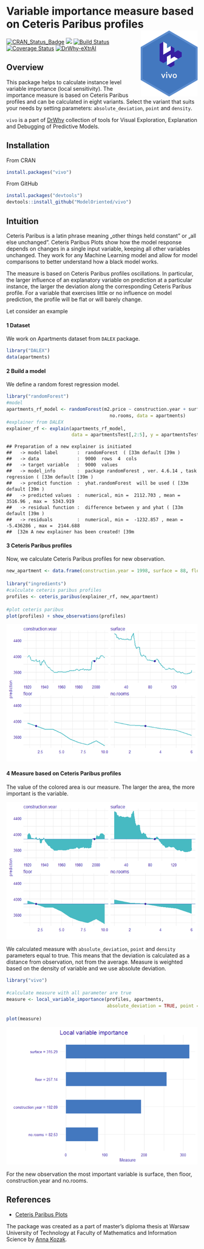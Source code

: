 
# Variable importance measure based on Ceteris Paribus profiles <img src="man/figures/logo.png" align="right" width="150"/>

[![CRAN\_Status\_Badge](http://www.r-pkg.org/badges/version/vivo)](https://cran.r-project.org/package=vivo)
<img src="http://cranlogs.r-pkg.org/badges/grand-total/vivo" /> [![Build
Status](https://api.travis-ci.org/ModelOriented/vivo.svg?branch=master)](https://travis-ci.org/ModelOriented/vivo)
[![Coverage
Status](https://img.shields.io/codecov/c/github/ModelOriented/vivo/master.svg)](https://codecov.io/github/ModelOriented/vivo?branch=master)
[![DrWhy-eXtrAI](https://img.shields.io/badge/DrWhy-eXtrAI-4378bf)](http://drwhy.ai/#eXtraAI)

## Overview

This package helps to calculate instance level variable importance
(local sensitivity). The importance measure is based on Ceteris Paribus
profiles and can be calculated in eight variants. Select the variant
that suits your needs by setting parameters: `absolute_deviation`,
`point` and `density`.

`vivo` is a part of
[DrWhy](https://github.com/ModelOriented/DrWhy)
collection of tools for Visual Exploration, Explanation and Debugging of
Predictive Models.

## Installation

From CRAN

``` r
install.packages("vivo")
```

From GitHub

``` r
install.packages("devtools")
devtools::install_github("ModelOriented/vivo")
```

## Intuition

Ceteris Paribus is a latin phrase meaning „other things held constant”
or „all else unchanged”. Ceteris Paribus Plots show how the model
response depends on changes in a single input variable, keeping all
other variables unchanged. They work for any Machine Learning model and
allow for model comparisons to better understand how a black model
works.

The measure is based on Ceteris Paribus profiles oscillations. In
particular, the larger influence of an explanatory variable on
prediction at a particular instance, the larger the deviation along the
corresponding Ceteris Paribus profile. For a variable that exercises
little or no influence on model prediction, the profile will be flat or
will barely change.

Let consider an example

#### 1 Dataset

We work on Apartments dataset from `DALEX` package.

``` r
library("DALEX")
data(apartments)
```

#### 2 Build a model

We define a random forest regression model.

``` r
library("randomForest")
#model
apartments_rf_model <- randomForest(m2.price ~ construction.year + surface + floor +
                                      no.rooms, data = apartments)
#explainer from DALEX
explainer_rf <- explain(apartments_rf_model,
                        data = apartmentsTest[,2:5], y = apartmentsTest$m2.price)
```

    ## Preparation of a new explainer is initiated
    ##   -> model label       :  randomForest  ( [33m default [39m )
    ##   -> data              :  9000  rows  4  cols 
    ##   -> target variable   :  9000  values 
    ##   -> model_info        :  package randomForest , ver. 4.6.14 , task regression ( [33m default [39m ) 
    ##   -> predict function  :  yhat.randomForest  will be used ( [33m default [39m )
    ##   -> predicted values  :  numerical, min =  2112.703 , mean =  3516.96 , max =  5343.919  
    ##   -> residual function :  difference between y and yhat ( [33m default [39m )
    ##   -> residuals         :  numerical, min =  -1232.857 , mean =  -5.436286 , max =  2144.688  
    ##  [32m A new explainer has been created! [39m

#### 3 Ceteris Paribus profiles

Now, we calculate Ceteris Paribus profiles for new observation.

``` r
new_apartment <- data.frame(construction.year = 1998, surface = 88, floor = 2L, no.rooms = 3)

library("ingredients")
#calculate ceteris paribus profiles
profiles <- ceteris_paribus(explainer_rf, new_apartment)

#plot ceteris paribus
plot(profiles) + show_observations(profiles)
```

![](README_files/figure-gfm/unnamed-chunk-6-1.png)<!-- -->

#### 4 Measure based on Ceteris Paribus profiles

The value of the colored area is our measure. The larger the area, the
more important is the variable.

![](README_files/figure-gfm/unnamed-chunk-7-1.png)<!-- -->

We calculated measure with `absolute_deviation`, `point` and `density`
parameters equal to true. This means that the deviation is calculated as
a distance from observation, not from the average. Measure is weighted
based on the density of variable and we use absolute deviation.

``` r
library("vivo")

#calculate measure with all parameter are true
measure <- local_variable_importance(profiles, apartments,
                                     absolute_deviation = TRUE, point = TRUE, density = TRUE)

plot(measure)
```

![](README_files/figure-gfm/unnamed-chunk-8-1.png)<!-- -->

For the new observation the most important variable is surface, then
floor, construction.year and no.rooms.

## References

  - [Ceteris Paribus Plots](https://github.com/pbiecek/ceterisParibus)

The package was created as a part of master’s diploma thesis at Warsaw
University of Technology at Faculty of Mathematics and Information
Science by [Anna Kozak](https://github.com/kozaka93).
